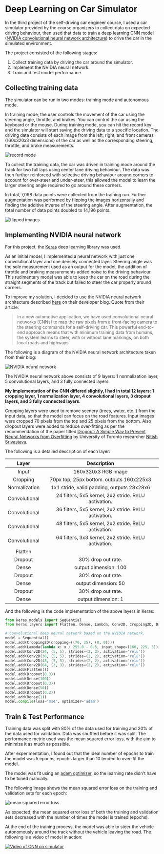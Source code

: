 # Deep Learning on Car Simulator

In the third project of the self-driving car engineer course, I used a car simulator provided by the course organizers to collect data on expected driving behaviour, then used that data to train a deep learning CNN model ([NVIDIA convolutional neural network architecture](https://devblogs.nvidia.com/deep-learning-self-driving-cars/)) to drive the car in the simulated environment.

The project consisted of the following stages:

1. Collect training data by driving the car around the simulator.
2. Implement the NVIDIA neural network.
3. Train and test model performance.


## Collecting training data

The simulator can be run in two modes: training mode and autonomous mode. 

In training mode, the user controls the movement of the car using the steering angle, throttle, and brakes. You can control the car using the keyboard or the mouse. During training mode, you can hit the record key and the simulator will start saving the driving data to a specific location. The driving data consists of each image from the left, right, and front cameras (160x320x3 dimensions) of the car as well as the corresponding steering, throttle, and brake measurements.

![record mode](images/manual_driving_and_record_mode.png)

To collect the training data, the car was driven in training mode around the track for two full laps using center lane driving behaviour. The data was then further reinforced with selective driving behaviour around corners to account for over-steer and under-steer, this allowed the model to learn the larger steering angle required to go around these corners.

In total, 7,098 data points were collected from the training run. Further augmentation was performed by flipping the images horizontally and finding the additive inverse of the steering angle. After augmentation, the total number of data points doubled to 14,196 points.

![flipped images](images/flipped_combined.png)

## Implementing NVIDIA neural network

For this project, the [Keras](https://keras.io/) deep learning library was used.

As an initial model, I implemented a neural network with just one convolutional layer and one densely connected layer. Steering angle was the sole measurement used as an output for the model; the addition of throttle and braking measurements added noise to the driving behaviour. This rudimentary model was able to keep the car on the road during the straight segments of the track but failed to steer the car properly around corners.

To improve my solution, I decided to use the NVIDIA neural network architecture described [here](https://devblogs.nvidia.com/deep-learning-self-driving-cars/) on their developer blog. Quote from their article:

> In a new automotive application, we have used convolutional neural networks (CNNs) to map the raw pixels from a front-facing camera to the steering commands for a self-driving car. This powerful end-to-end approach means that with minimum training data from humans, the system learns to steer, with or without lane markings, on both local roads and highways.

The following is a diagram of the NVIDIA neural network architecture taken from their blog:

![NVIDIA neural network](images/nvidia_neural_network.png)

The NVIDIA neural network above consists of 9 layers: 1 normalization layer, 5 convolutional layers, and 3 fully connected layers. 

**My implementation of the CNN differed slightly, I had in total 12 layers: 1 cropping layer, 1 normalization layer, 4 convolutional layers, 3 dropout layers, and 3 fully connected layers.**

Cropping layers were used to remove scenery (trees, water, etc..) from the input data, so that the model can focus on the road features. Input images were cropped 70 pixels from the top and 25 pixels from the bottom. Also dropout layers were added to reduce over-fitting as per the recommendation of the paper titled [Dropout: A Simple Way to Prevent Neural Networks from Overfitting](http://jmlr.org/papers/volume15/srivastava14a.old/srivastava14a.pdf) by University of Toronto researcher [Nitish Srivastava](https://scholar.google.co.uk/citations?user=s1PgoeUAAAAJ&hl=en). 

The following is a detailed description of each layer:

| Layer         		|     Description	        							| 
|:---------------------:|:-----------------------------------------------------:| 
| Input         		| 160x320x3 RGB image   								|
| Cropping				| 70px top, 25px bottom. outputs 160x225x3				|
| Normalization     	| 1x1 stride, valid padding, outputs 28x28x6 			|
| Convolutional			| 24 filters, 5x5 kernel, 2x2 stride. ReLU activation.	|
| Convolutional			| 36 filters, 5x5 kernel, 2x2 stride. ReLU activation.	|
| Convolutional			| 48 filters, 5x5 kernel, 2x2 stride. ReLU activation.	|
| Convolutional			| 64 filters, 3x3 kernel, 2x2 stride. ReLU activation.	|
| Flatten				| 														|
| Dropout				| 30% drop out rate.									|
| Dense					| output dimension: 100									|
| Dropout				| 30% drop out rate.									|
| Dense					| output dimension: 50									|
| Dropout				| 30% drop out rate.									|
| Dense					| output dimension: 1									|


And the following is the code implementation of the above layers in Keras:

```python
from keras.models import Sequential
from keras.layers import Flatten, Dense, Lambda, Conv2D, Cropping2D, Dropout

# Convolutional deep neural network based on the NVIDIA network.
model = Sequential()
model.add(Cropping2D(cropping=((70, 25), (0, 0))))
model.add(Lambda(lambda x: x / 255.0 - 0.5, input_shape=(160, 225, 3)))
model.add(Conv2D(24, (5, 5), strides=(2, 2), activation='relu'))
model.add(Conv2D(36, (5, 5), strides=(2, 2), activation='relu'))
model.add(Conv2D(48, (5, 5), strides=(2, 2), activation='relu'))
model.add(Conv2D(64, (3, 3), strides=(2, 2), activation='relu'))
model.add(Flatten())
model.add(Dropout(0.3))
model.add(Dense(100))
model.add(Dropout(0.3))
model.add(Dense(50))
model.add(Dropout(0.2))
model.add(Dense(1))
model.compile(loss='mse', optimizer='adam')

```

## Train & Test Performance

Training data was split with 80% of the data used for training and 20% of the data used for validation. Data was shuffled before it was split. The performance metric used was the mean squared error loss, with the aim to minimize it as much as possible.

After experimentation, I found out that the ideal number of epochs to train the model was 5 epochs, epochs larger than 10 tended to over-fit the model.

The model was fit using an [adam optimizer](https://arxiv.org/pdf/1412.6980v8.pdf), so the learning rate didn't have to be tuned manually.

The following image shows the mean squared error loss on the training and validation sets for each epoch:

![mean squared error loss](images/loss.png)

As expected, the mean squared error loss of both the training and validation sets decreased with the number of times the model is trained (epochs).

At the end of the training process, the model was able to steer the vehicle autonomously around the track without the vehicle leaving the road. The following is a video of model in action:

[![Video of CNN on simulator](images/simulator_video.png)](https://www.youtube.com/watch?v=Y0efinhHRbk)
